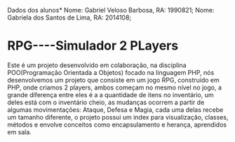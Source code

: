 Dados dos alunos*
Nome: Gabriel Veloso Barbosa, RA: 1990821;
Nome: Gabriela dos Santos de Lima, RA: 2014108;

# RPG----Simulador 2 PLayers

Este é um projeto desenvolvido em colaboração, na disciplina POO(Programação Orientada a Objetos) focado na linguagem PHP, nós desenvolvemos um projeto que consiste em um jogo RPG, construído em PHP, onde criamos 2 players, ambos começam no mesmo nível no jogo, a grande diferença entre eles é a a quantidade de itens no inventário, um deles está com o inventário cheio, as mudanças ocorrem a partir de algumas movimentações: Ataque, Defesa e Magia, cada uma delas recebe um tamanho diferente, o projeto possui um index para visualização, classes, métodos e envolve conceitos como encapsulamento e herança, aprendidos em sala.
